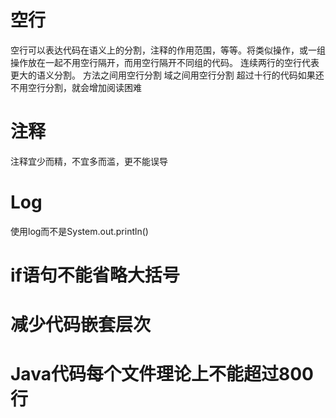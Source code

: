 
# 空行




空行可以表达代码在语义上的分割，注释的作用范围，等等。将类似操作，或一组操作放在一起不用空行隔开，而用空行隔开不同组的代码。 连续两行的空行代表更大的语义分割。 方法之间用空行分割 域之间用空行分割 超过十行的代码如果还不用空行分割，就会增加阅读困难




# 注释

注释宜少而精，不宜多而滥，更不能误导




# Log
使用log而不是System.out.println()





# if语句不能省略大括号




# 减少代码嵌套层次





# Java代码每个文件理论上不能超过800行

